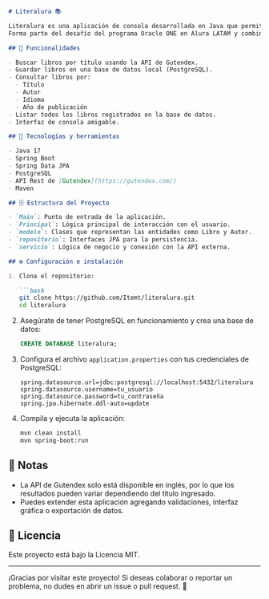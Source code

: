 ```markdown
# Literalura 📚

Literalura es una aplicación de consola desarrollada en Java que permite explorar y registrar libros desde la API de Gutendex.  
Forma parte del desafío del programa Oracle ONE en Alura LATAM y combina conceptos como consumo de API REST, persistencia en base de datos, y uso de JPA.

## 🚀 Funcionalidades

- Buscar libros por título usando la API de Gutendex.
- Guardar libros en una base de datos local (PostgreSQL).
- Consultar libros por:
  - Título
  - Autor
  - Idioma
  - Año de publicación
- Listar todos los libros registrados en la base de datos.
- Interfaz de consola amigable.

## 🧰 Tecnologías y herramientas

- Java 17
- Spring Boot
- Spring Data JPA
- PostgreSQL
- API Rest de [Gutendex](https://gutendex.com/)
- Maven

## 🗄️ Estructura del Proyecto

- `Main`: Punto de entrada de la aplicación.
- `Principal`: Lógica principal de interacción con el usuario.
- `modelo`: Clases que representan las entidades como Libro y Autor.
- `repositorio`: Interfaces JPA para la persistencia.
- `servicio`: Lógica de negocio y conexión con la API externa.

## ⚙️ Configuración e instalación

1. Clona el repositorio:

   ```bash
   git clone https://github.com/Itemt/literalura.git
   cd literalura
   ```

2. Asegúrate de tener PostgreSQL en funcionamiento y crea una base de datos:

   ```sql
   CREATE DATABASE literalura;
   ```

3. Configura el archivo `application.properties` con tus credenciales de PostgreSQL:

   ```properties
   spring.datasource.url=jdbc:postgresql://localhost:5432/literalura
   spring.datasource.username=tu_usuario
   spring.datasource.password=tu_contraseña
   spring.jpa.hibernate.ddl-auto=update
   ```

4. Compila y ejecuta la aplicación:

   ```bash
   mvn clean install
   mvn spring-boot:run
   ```

## 📌 Notas

- La API de Gutendex solo está disponible en inglés, por lo que los resultados pueden variar dependiendo del título ingresado.
- Puedes extender esta aplicación agregando validaciones, interfaz gráfica o exportación de datos.

## 📄 Licencia

Este proyecto está bajo la Licencia MIT.

---

¡Gracias por visitar este proyecto! Si deseas colaborar o reportar un problema, no dudes en abrir un issue o pull request. 🚀
```

